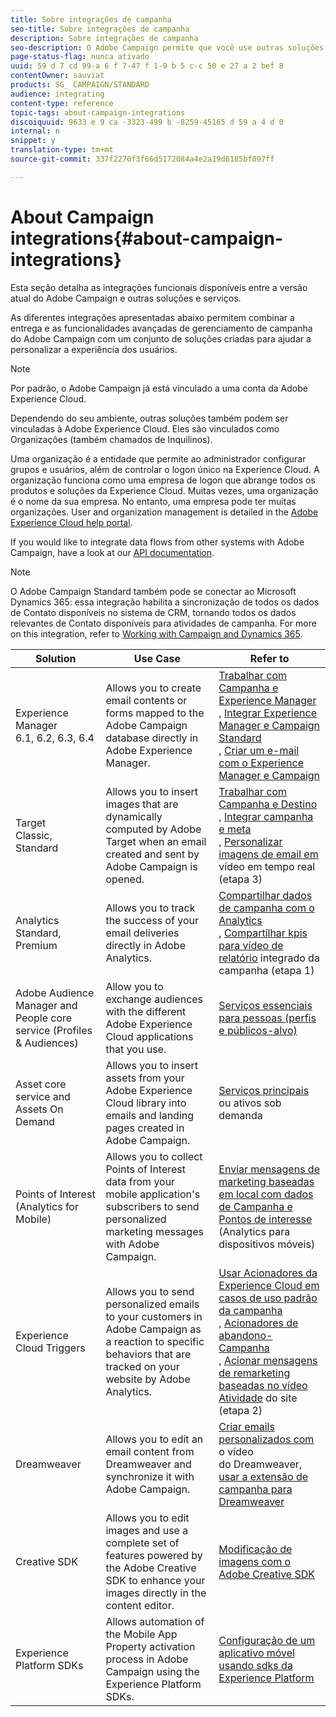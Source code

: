 ```yaml
---
title: Sobre integrações de campanha
seo-title: Sobre integrações de campanha
description: Sobre integrações de campanha
seo-description: O Adobe Campaign permite que você use outras soluções da Adobe e combine seus diferentes recursos.
page-status-flag: nunca ativado
uuid: 59 d 7 cd 99-a 6 f 7-47 f 1-9 b 5 c-c 50 e 27 a 2 bef 8
contentOwner: sauviat
products: SG_ CAMPAIGN/STANDARD
audience: integrating
content-type: reference
topic-tags: about-campaign-integrations
discoiquuid: 9633 e 9 ca -3323-499 b -8259-45165 d 59 a 4 d 0
internal: n
snippet: y
translation-type: tm+mt
source-git-commit: 337f2270f3f66d5172084a4e2a19d6185bf097ff

---
```



# About Campaign integrations{#about-campaign-integrations}

Esta seção detalha as integrações funcionais disponíveis entre a versão atual do Adobe Campaign e outras soluções e serviços.

As diferentes integrações apresentadas abaixo permitem combinar a entrega e as funcionalidades avançadas de gerenciamento de campanha do Adobe Campaign com um conjunto de soluções criadas para ajudar a personalizar a experiência dos usuários.

>[!NOTE]
>
> Por padrão, o Adobe Campaign já está vinculado a uma conta da Adobe Experience Cloud.

Dependendo do seu ambiente, outras soluções também podem ser vinculadas à Adobe Experience Cloud. Eles são vinculados como Organizações (também chamados de Inquilinos).

Uma organização é a entidade que permite ao administrador configurar grupos e usuários, além de controlar o logon único na Experience Cloud. A organização funciona como uma empresa de logon que abrange todos os produtos e soluções da Experience Cloud. Muitas vezes, uma organização é o nome da sua empresa. No entanto, uma empresa pode ter muitas organizações. User and organization management is detailed in the [Adobe Experience Cloud help portal](https://marketing.adobe.com/resources/help/en_US/mcloud/organizations.html).

If you would like to integrate data flows from other systems with Adobe Campaign, have a look at our [API documentation](https://docs.campaign.adobe.com/doc/standard/en/api/ACS_API.html).

>[!NOTE]
>
>O Adobe Campaign Standard também pode se conectar ao Microsoft Dynamics 365: essa integração habilita a sincronização de todos os dados de Contato disponíveis no sistema de CRM, tornando todos os dados relevantes de Contato disponíveis para atividades de campanha. For more on this integration, refer to [Working with Campaign and Dynamics 365](https://helpx.adobe.com/campaign/kb/acs-ms-dynamics.html).


<table> 
 <thead> 
  <tr> 
   <th> Solution<br /> </th> 
   <th> Use Case<br /> </th> 
   <th> Refer to<br /> </th> 
  </tr> 
 </thead> 
 <tbody> 
  <tr> 
   <td> Experience Manager<br /> 6.1, 6.2, 6.3, 6.4<br /> </td> 
   <td> Allows you to create email contents or forms mapped to the Adobe Campaign database directly in Adobe Experience Manager.<br /> </td> 
   <td> 
     <a href="../../integrating/using/integrating-with-experience-manager.md">Trabalhar com Campanha e Experience Manager</a><br/>, <a href="https://helpx.adobe.com/experience-manager/6-4/sites/administering/using/campaignstandard.html">Integrar Experience Manager e Campaign Standard</a><br/>, <a href="https://docs.campaign.adobe.com/doc/standard/getting_started/en/ACS_AEM.html">Criar um e-mail com o Experience Manager e Campaign</a> 
    </td> 
  </tr> 
  <tr> 
   <td> Target<br /> Classic, Standard<br /> </td> 
   <td> Allows you to insert images that are dynamically computed by Adobe Target when an email created and sent by Adobe Campaign is opened.<br /> </td> 
   <td> 
    <a href="../../integrating/using/about-campaign-target-integration.md">Trabalhar com Campanha e Destino</a><br/>, <a href="https://marketing.adobe.com/resources/help/en_US/target/a4t/c_campaign_and_target.html">Integrar campanha e meta</a><br/>, <a href="https://helpx.adobe.com/marketing-cloud/how-to/email-marketing.html">Personalizar imagens de email em</a> vídeo em tempo real (etapa 3)
    </td> 
  </tr> 
  <tr> 
   <td> Analytics<br /> Standard, Premium <br /> </td> 
   <td> Allows you to track the success of your email deliveries directly in Adobe Analytics.<br /> </td> 
   <td> 
    <a href="../../integrating/using/about-campaign-analytics-integration.md">Compartilhar dados de campanha com o Analytics</a><br/>, <a href="https://helpx.adobe.com/marketing-cloud/how-to/email-marketing.html">Compartilhar kpis para vídeo de relatório</a> integrado da campanha (etapa 1)
    </td> 
  </tr> 
  <tr> 
   <td> Adobe Audience Manager and People core service (Profiles &amp; Audiences)<br /> </td> 
   <td> Allow you to exchange audiences with the different Adobe Experience Cloud applications that you use.<br /> </td> 
   <td> <a href="../../integrating/using/about-campaign-audience-manager-or-people-core-service-integration.md">Serviços essenciais para pessoas (perfis e públicos-alvo)</a><br /> </td> 
  </tr> 
  <tr> 
   <td> Asset core service and Assets On Demand<br /> </td> 
   <td> Allows you to insert assets from your Adobe Experience Cloud library into emails and landing pages created in Adobe Campaign.<br /> </td> 
   <td> <a href="../../integrating/using/working-with-campaign-and-assets-core-service.md">Serviços principais</a> ou ativos sob demanda<br /> </td> 
  </tr> 
  <tr> 
   <td> Points of Interest (Analytics for Mobile)<br /> </td> 
   <td> Allows you to collect Points of Interest data from your mobile application's subscribers to send personalized marketing messages with Adobe Campaign.<br /> </td> 
   <td> <a href="../../integrating/using/about-campaign-points-of-interest-data-integration.md">Enviar mensagens de marketing baseadas em local com dados de Campanha e Pontos de interesse</a> (Analytics para dispositivos móveis)<br /> </td> 
  </tr> 
  <tr> 
   <td> Experience Cloud Triggers<br /> </td> 
   <td> Allows you to send personalized emails to your customers in Adobe Campaign as a reaction to specific behaviors that are tracked on your website by Adobe Analytics.<br /> </td> 
   <td> 
    <a href="../../integrating/using/about-adobe-experience-cloud-triggers.md">Usar Acionadores da Experience Cloud em casos de uso padrão da campanha</a><br/>, <a href="../../integrating/using/abandonment-triggers-use-cases.md">Acionadores de abandono-Campanha</a><br/>, <a href="https://helpx.adobe.com/marketing-cloud/how-to/email-marketing.html">Acionar mensagens de remarketing baseadas no vídeo Atividade</a> do site (etapa 2)
    </td> 
  </tr> 
  <tr> 
   <td> Dreamweaver<br /> </td> 
   <td> Allows you to edit an email content from Dreamweaver and synchronize it with Adobe Campaign.<br /> </td> 
   <td> 
    <a href="https://helpx.adobe.com/campaign/kt/acs/using/acs-dreamweaver-integration-feature-video-use.html">Criar emails personalizados com</a> o vídeo <br/>do Dreamweaver, <a href="https://helpx.adobe.com/dreamweaver/using/working-with-dreamweaver-and-campaign.html">usar a extensão de campanha para Dreamweaver</a> 
  </td> 
  </tr> 
  <tr> 
   <td> Creative SDK<br /> </td> 
   <td> Allows you to edit images and use a complete set of features powered by the Adobe Creative SDK to enhance your images directly in the content editor.<br /> </td> 
   <td> <a href="../../designing/using/modifying-images-with-the-adobe-creative-sdk.md">Modificação de imagens com o Adobe Creative SDK</a><br /> </td> 
  </tr> 
  <tr> 
   <td> Experience Platform SDKs<br /> </td> 
   <td> Allows automation of the Mobile App Property activation process in Adobe Campaign using the Experience Platform SDKs.<br /> </td> 
   <td> <a href="https://helpx.adobe.com/campaign/kb/configuring-app-sdk.html">Configuração de um aplicativo móvel usando sdks da Experience Platform</a><br /> </td> 
  </tr> 
 </tbody> 
</table>


